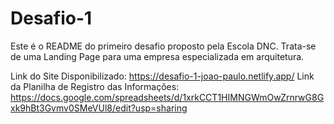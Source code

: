 # Desafio-1

Este é o README do primeiro desafio proposto pela Escola DNC. Trata-se de uma Landing Page para uma empresa especializada em arquitetura.

Link do Site Disponibilizado: https://desafio-1-joao-paulo.netlify.app/
Link da Planilha de Registro das Informações: https://docs.google.com/spreadsheets/d/1xrkCCT1HIMNGWmOwZrnrwG8Gxk9hBt3Gvmv0SMeVUl8/edit?usp=sharing
